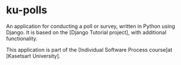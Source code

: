 # ku-polls

An application for conducting a poll or survey, written in Python using Django. It is based on the [Django Tutorial project], with additional functionality.

This application is part of the [Individual Software Process course]at [Kasetsart University].

